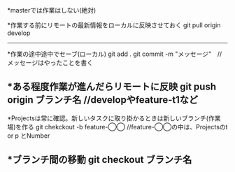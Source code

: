 
*masterでは作業はしない(絶対)

*作業する前にリモートの最新情報をローカルに反映させておく
git pull origin develop

-------------------------------------------------------------

*作業の途中途中でセーブ(ローカル)
git add .
git commit -m "メッセージ"　//メッセージはやったことを書く

*ある程度作業が進んだらリモートに反映
git push origin ブランチ名  //developやfeature-t1など
-------------------------------------------------------------

*Projectsは常に確認。新しいタスクに取り掛かるときは新しいブランチ(作業場)を作る
git chekckout -b feature-◯◯  //feature-◯◯の中は、Projectsのt or p とNumber

*ブランチ間の移動
git checkout ブランチ名
-------------------------------------------------------------
